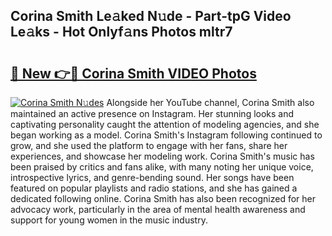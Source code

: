 ## Corina Smith Le𝚊ked N𝚞de - Part-tpG Video Le𝚊ks - Hot Onlyf𝚊ns Photos mltr7

# <h2><a href="http://ab42865.deff.icu/?id=Corina+Smith">🔗 New 👉🔴 Corina Smith VIDEO Photos</a></h2>

[![Corina Smith N𝚞des](https://i.imgur.com/rIISA9y.gif)](http://ab42865.deff.icu/?id=Corina+Smith)
Alongside her YouTube channel, Corina Smith also maintained an active presence on Instagram. Her stunning looks and captivating personality caught the attention of modeling agencies, and she began working as a model. Corina Smith's Instagram following continued to grow, and she used the platform to engage with her fans, share her experiences, and showcase her modeling work. Corina Smith's music has been praised by critics and fans alike, with many noting her unique voice, introspective lyrics, and genre-bending sound. Her songs have been featured on popular playlists and radio stations, and she has gained a dedicated following online. Corina Smith has also been recognized for her advocacy work, particularly in the area of mental health awareness and support for young women in the music industry.
